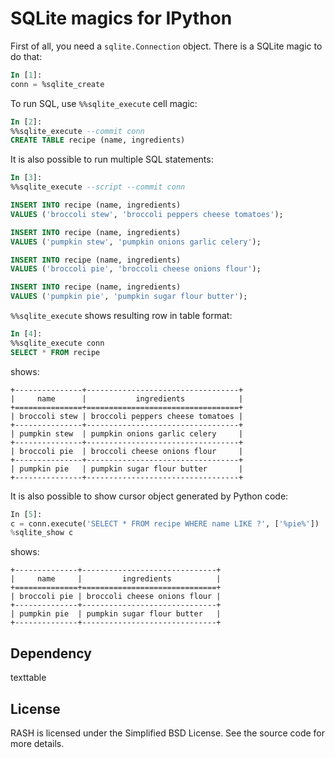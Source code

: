 # SQLite magics for IPython


First of all, you need a `sqlite.Connection` object.  There is a
SQLite magic to do that:
```sql
In [1]:
conn = %sqlite_create
```

To run SQL, use `%%sqlite_execute` cell magic:
```sql
In [2]:
%%sqlite_execute --commit conn
CREATE TABLE recipe (name, ingredients)
```

It is also possible to run multiple SQL statements:
```sql
In [3]:
%%sqlite_execute --script --commit conn

INSERT INTO recipe (name, ingredients)
VALUES ('broccoli stew', 'broccoli peppers cheese tomatoes');

INSERT INTO recipe (name, ingredients)
VALUES ('pumpkin stew', 'pumpkin onions garlic celery');

INSERT INTO recipe (name, ingredients)
VALUES ('broccoli pie', 'broccoli cheese onions flour');

INSERT INTO recipe (name, ingredients)
VALUES ('pumpkin pie', 'pumpkin sugar flour butter');
```

`%%sqlite_execute` shows resulting row in table format:
```sql
In [4]:
%%sqlite_execute conn
SELECT * FROM recipe
```
shows:
```
+---------------+----------------------------------+
|     name      |           ingredients            |
+===============+==================================+
| broccoli stew | broccoli peppers cheese tomatoes |
+---------------+----------------------------------+
| pumpkin stew  | pumpkin onions garlic celery     |
+---------------+----------------------------------+
| broccoli pie  | broccoli cheese onions flour     |
+---------------+----------------------------------+
| pumpkin pie   | pumpkin sugar flour butter       |
+---------------+----------------------------------+
```

It is also possible to show cursor object generated by Python code:
```python
In [5]:
c = conn.execute('SELECT * FROM recipe WHERE name LIKE ?', ['%pie%'])
%sqlite_show c
```
shows:
```
+--------------+------------------------------+
|     name     |         ingredients          |
+==============+==============================+
| broccoli pie | broccoli cheese onions flour |
+--------------+------------------------------+
| pumpkin pie  | pumpkin sugar flour butter   |
+--------------+------------------------------+
```

## Dependency

texttable

## License

RASH is licensed under the Simplified BSD License.
See the source code for more details.
